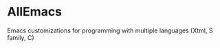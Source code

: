 AllEmacs
========

Emacs customizations for programming with multiple languages (Xtml, S family, C)
